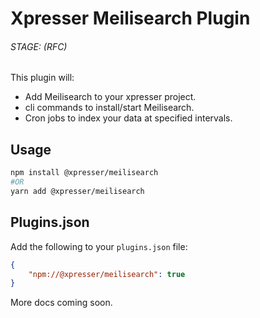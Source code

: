 # Xpresser Meilisearch Plugin

###### STAGE: (RFC)

This plugin will:

- Add Meilisearch to your xpresser project.
- cli commands to install/start Meilisearch.
- Cron jobs to index your data at specified intervals.
    

## Usage

```sh
npm install @xpresser/meilisearch
#OR
yarn add @xpresser/meilisearch
```

## Plugins.json
Add the following to your `plugins.json` file:

```json
{
    "npm://@xpresser/meilisearch": true
}
```

More docs coming soon.